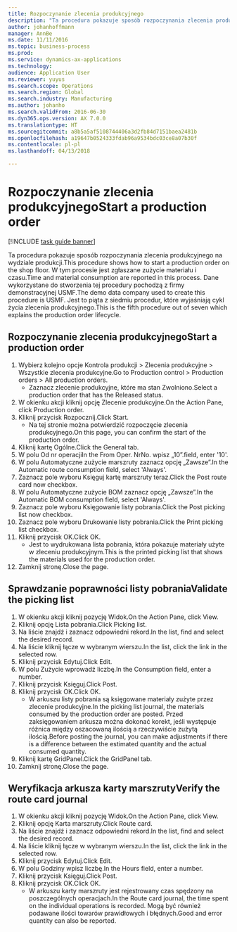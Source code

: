 ```yaml
---
title: Rozpoczynanie zlecenia produkcyjnego
description: "Ta procedura pokazuje sposób rozpoczynania zlecenia produkcyjnego na wydziale produkcji."
author: johanhoffmann
manager: AnnBe
ms.date: 11/11/2016
ms.topic: business-process
ms.prod: 
ms.service: dynamics-ax-applications
ms.technology: 
audience: Application User
ms.reviewer: yuyus
ms.search.scope: Operations
ms.search.region: Global
ms.search.industry: Manufacturing
ms.author: johanho
ms.search.validFrom: 2016-06-30
ms.dyn365.ops.version: AX 7.0.0
ms.translationtype: HT
ms.sourcegitcommit: a8b5a5af5108744406a3d2fb84d7151baea2481b
ms.openlocfilehash: a19647b0524333fdab96a9534bdc03ce8a07b30f
ms.contentlocale: pl-pl
ms.lasthandoff: 04/13/2018

---
```

# <a name="start-a-production-order"></a><span data-ttu-id="1dbba-103">Rozpoczynanie zlecenia produkcyjnego</span><span class="sxs-lookup"><span data-stu-id="1dbba-103">Start a production order</span></span>

[!INCLUDE [task guide banner](../../includes/task-guide-banner.md)]

<span data-ttu-id="1dbba-104">Ta procedura pokazuje sposób rozpoczynania zlecenia produkcyjnego na wydziale produkcji.</span><span class="sxs-lookup"><span data-stu-id="1dbba-104">This procedure shows how to start a production order on the shop floor.</span></span> <span data-ttu-id="1dbba-105">W tym procesie jest zgłaszane zużycie materiału i czasu.</span><span class="sxs-lookup"><span data-stu-id="1dbba-105">Time and material consumption are reported in this process.</span></span> <span data-ttu-id="1dbba-106">Dane wykorzystane do stworzenia tej procedury pochodzą z firmy demonstracyjnej USMF.</span><span class="sxs-lookup"><span data-stu-id="1dbba-106">The demo data company used to create this procedure is USMF.</span></span> <span data-ttu-id="1dbba-107">Jest to piąta z siedmiu procedur, które wyjaśniają cykl życia zlecenia produkcyjnego.</span><span class="sxs-lookup"><span data-stu-id="1dbba-107">This is the fifth procedure out of seven which explains the production order lifecycle.</span></span>


## <a name="start-a-production-order"></a><span data-ttu-id="1dbba-108">Rozpoczynanie zlecenia produkcyjnego</span><span class="sxs-lookup"><span data-stu-id="1dbba-108">Start a production order</span></span>
1. <span data-ttu-id="1dbba-109">Wybierz kolejno opcje Kontrola produkcji > Zlecenia produkcyjne > Wszystkie zlecenia produkcyjne.</span><span class="sxs-lookup"><span data-stu-id="1dbba-109">Go to Production control > Production orders > All production orders.</span></span>
    * <span data-ttu-id="1dbba-110">Zaznacz zlecenie produkcyjne, które ma stan Zwolniono.</span><span class="sxs-lookup"><span data-stu-id="1dbba-110">Select a production order that has the Released status.</span></span>  
2. <span data-ttu-id="1dbba-111">W okienku akcji kliknij opcję Zlecenie produkcyjne.</span><span class="sxs-lookup"><span data-stu-id="1dbba-111">On the Action Pane, click Production order.</span></span>
3. <span data-ttu-id="1dbba-112">Kliknij przycisk Rozpocznij.</span><span class="sxs-lookup"><span data-stu-id="1dbba-112">Click Start.</span></span>
    * <span data-ttu-id="1dbba-113">Na tej stronie można potwierdzić rozpoczęcie zlecenia produkcyjnego.</span><span class="sxs-lookup"><span data-stu-id="1dbba-113">On this page, you can confirm the start of the production order.</span></span>  
4. <span data-ttu-id="1dbba-114">Kliknij kartę Ogólne.</span><span class="sxs-lookup"><span data-stu-id="1dbba-114">Click the General tab.</span></span>
5. <span data-ttu-id="1dbba-115">W polu Od nr operacji</span><span class="sxs-lookup"><span data-stu-id="1dbba-115">In the From Oper.</span></span> <span data-ttu-id="1dbba-116">Nr</span><span class="sxs-lookup"><span data-stu-id="1dbba-116">No.</span></span> <span data-ttu-id="1dbba-117">wpisz „10”.</span><span class="sxs-lookup"><span data-stu-id="1dbba-117">field, enter '10'.</span></span>
6. <span data-ttu-id="1dbba-118">W polu Automatyczne zużycie marszruty zaznacz opcję „Zawsze”.</span><span class="sxs-lookup"><span data-stu-id="1dbba-118">In the Automatic route consumption field, select 'Always'.</span></span>
7. <span data-ttu-id="1dbba-119">Zaznacz pole wyboru Księguj kartę marszruty teraz.</span><span class="sxs-lookup"><span data-stu-id="1dbba-119">Click the Post route card now checkbox.</span></span>
8. <span data-ttu-id="1dbba-120">W polu Automatyczne zużycie BOM zaznacz opcję „Zawsze”.</span><span class="sxs-lookup"><span data-stu-id="1dbba-120">In the Automatic BOM consumption field, select 'Always'.</span></span>
9. <span data-ttu-id="1dbba-121">Zaznacz pole wyboru Księgowanie listy pobrania.</span><span class="sxs-lookup"><span data-stu-id="1dbba-121">Click the Post picking list now checkbox.</span></span>
10. <span data-ttu-id="1dbba-122">Zaznacz pole wyboru Drukowanie listy pobrania.</span><span class="sxs-lookup"><span data-stu-id="1dbba-122">Click the Print picking list checkbox.</span></span>
11. <span data-ttu-id="1dbba-123">Kliknij przycisk OK.</span><span class="sxs-lookup"><span data-stu-id="1dbba-123">Click OK.</span></span>
    * <span data-ttu-id="1dbba-124">Jest to wydrukowana lista pobrania, która pokazuje materiały użyte w zleceniu produkcyjnym.</span><span class="sxs-lookup"><span data-stu-id="1dbba-124">This is the printed picking list that shows the materials used for the production order.</span></span>  
12. <span data-ttu-id="1dbba-125">Zamknij stronę.</span><span class="sxs-lookup"><span data-stu-id="1dbba-125">Close the page.</span></span>

## <a name="validate-the-picking-list"></a><span data-ttu-id="1dbba-126">Sprawdzanie poprawności listy pobrania</span><span class="sxs-lookup"><span data-stu-id="1dbba-126">Validate the picking list</span></span>
1. <span data-ttu-id="1dbba-127">W okienku akcji kliknij pozycję Widok.</span><span class="sxs-lookup"><span data-stu-id="1dbba-127">On the Action Pane, click View.</span></span>
2. <span data-ttu-id="1dbba-128">Kliknij opcję Lista pobrania.</span><span class="sxs-lookup"><span data-stu-id="1dbba-128">Click Picking list.</span></span>
3. <span data-ttu-id="1dbba-129">Na liście znajdź i zaznacz odpowiedni rekord.</span><span class="sxs-lookup"><span data-stu-id="1dbba-129">In the list, find and select the desired record.</span></span>
4. <span data-ttu-id="1dbba-130">Na liście kliknij łącze w wybranym wierszu.</span><span class="sxs-lookup"><span data-stu-id="1dbba-130">In the list, click the link in the selected row.</span></span>
5. <span data-ttu-id="1dbba-131">Kliknij przycisk Edytuj.</span><span class="sxs-lookup"><span data-stu-id="1dbba-131">Click Edit.</span></span>
6. <span data-ttu-id="1dbba-132">W polu Zużycie wprowadź liczbę.</span><span class="sxs-lookup"><span data-stu-id="1dbba-132">In the Consumption field, enter a number.</span></span>
7. <span data-ttu-id="1dbba-133">Kliknij przycisk Księguj.</span><span class="sxs-lookup"><span data-stu-id="1dbba-133">Click Post.</span></span>
8. <span data-ttu-id="1dbba-134">Kliknij przycisk OK.</span><span class="sxs-lookup"><span data-stu-id="1dbba-134">Click OK.</span></span>
    * <span data-ttu-id="1dbba-135">W arkuszu listy pobrania są księgowane materiały zużyte przez zlecenie produkcyjne.</span><span class="sxs-lookup"><span data-stu-id="1dbba-135">In the picking list journal, the materials consumed by the production order are posted.</span></span> <span data-ttu-id="1dbba-136">Przed zaksięgowaniem arkusza można dokonać korekt, jeśli występuje różnica między oszacowaną ilością a rzeczywiście zużytą ilością.</span><span class="sxs-lookup"><span data-stu-id="1dbba-136">Before posting the journal, you can make adjustments if there is a difference between the estimated quantity and the actual consumed quantity.</span></span>  
9. <span data-ttu-id="1dbba-137">Kliknij kartę GridPanel.</span><span class="sxs-lookup"><span data-stu-id="1dbba-137">Click the GridPanel tab.</span></span>
10. <span data-ttu-id="1dbba-138">Zamknij stronę.</span><span class="sxs-lookup"><span data-stu-id="1dbba-138">Close the page.</span></span>

## <a name="verify-the-route-card-journal"></a><span data-ttu-id="1dbba-139">Weryfikacja arkusza karty marszruty</span><span class="sxs-lookup"><span data-stu-id="1dbba-139">Verify the route card journal</span></span>
1. <span data-ttu-id="1dbba-140">W okienku akcji kliknij pozycję Widok.</span><span class="sxs-lookup"><span data-stu-id="1dbba-140">On the Action Pane, click View.</span></span>
2. <span data-ttu-id="1dbba-141">Kliknij opcję Karta marszruty.</span><span class="sxs-lookup"><span data-stu-id="1dbba-141">Click Route card.</span></span>
3. <span data-ttu-id="1dbba-142">Na liście znajdź i zaznacz odpowiedni rekord.</span><span class="sxs-lookup"><span data-stu-id="1dbba-142">In the list, find and select the desired record.</span></span>
4. <span data-ttu-id="1dbba-143">Na liście kliknij łącze w wybranym wierszu.</span><span class="sxs-lookup"><span data-stu-id="1dbba-143">In the list, click the link in the selected row.</span></span>
5. <span data-ttu-id="1dbba-144">Kliknij przycisk Edytuj.</span><span class="sxs-lookup"><span data-stu-id="1dbba-144">Click Edit.</span></span>
6. <span data-ttu-id="1dbba-145">W polu Godziny wpisz liczbę.</span><span class="sxs-lookup"><span data-stu-id="1dbba-145">In the Hours field, enter a number.</span></span>
7. <span data-ttu-id="1dbba-146">Kliknij przycisk Księguj.</span><span class="sxs-lookup"><span data-stu-id="1dbba-146">Click Post.</span></span>
8. <span data-ttu-id="1dbba-147">Kliknij przycisk OK.</span><span class="sxs-lookup"><span data-stu-id="1dbba-147">Click OK.</span></span>
    * <span data-ttu-id="1dbba-148">W arkuszu karty marszruty jest rejestrowany czas spędzony na poszczególnych operacjach.</span><span class="sxs-lookup"><span data-stu-id="1dbba-148">In the Route card journal, the time spent on the individual operations is recorded.</span></span> <span data-ttu-id="1dbba-149">Mogą być również podawane ilości towarów prawidłowych i błędnych.</span><span class="sxs-lookup"><span data-stu-id="1dbba-149">Good and error quantity can also be reported.</span></span>  

